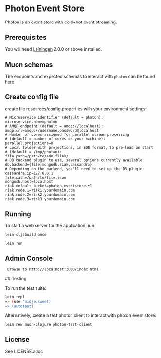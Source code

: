 # Photon Event Store

Photon is an event store with cold+hot event streaming.

## Prerequisites

You will need [Leiningen][] 2.0.0 or above installed.

[leiningen]: https://github.com/technomancy/leiningen

## Muon schemas

The endpoints and expected schemas to interact with `photon` can be found
[here](docs/schemas.md).

## Create config file

create file resources/config.properties with your environment settings:

```
# Microservice identifier (default = photon):
microservice.name=photon
# AMQP endpoint (default = amqp://localhost):
amqp.url=amqp://username:password@localhost
# Number of cores assigned for parallel stream processing
# (default = number of cores on your machine):
parallel.projections=8
# Local folder with projections, in EDN format, to pre-load on start
# (default = /tmp/photon):
file.path=/path/to/edn-files/
# DB backend plugin to use, several options currently available:
db.backend={file,mongodb,riak,cassandra}
# Depending on the backend, you'll need to set up the DB plugin:
cassandra.ip=127.0.0.1
file.path=/path/to/file.json
mongodb.host=localhost
riak.default_bucket=photon-eventstore-v1
riak.node.1=riak1.yourdomain.com
riak.node.2=riak2.yourdomain.com
riak.node.3=riak3.yourdomain.com
```

## Running

To start a web server for the application, run:

    lein cljsbuild once

    lein run



## Admin Console

     Browse to http://localhost:3000/index.html



## Testing

To run the test suite:

```bash
lein repl
=> (use 'midje.sweet)
=> (autotest)
```


Alternatively, create a test photon client to interact with photon event store:

```bash
lein new muon-clojure photon-test-client
```

## License

See LICENSE.adoc
